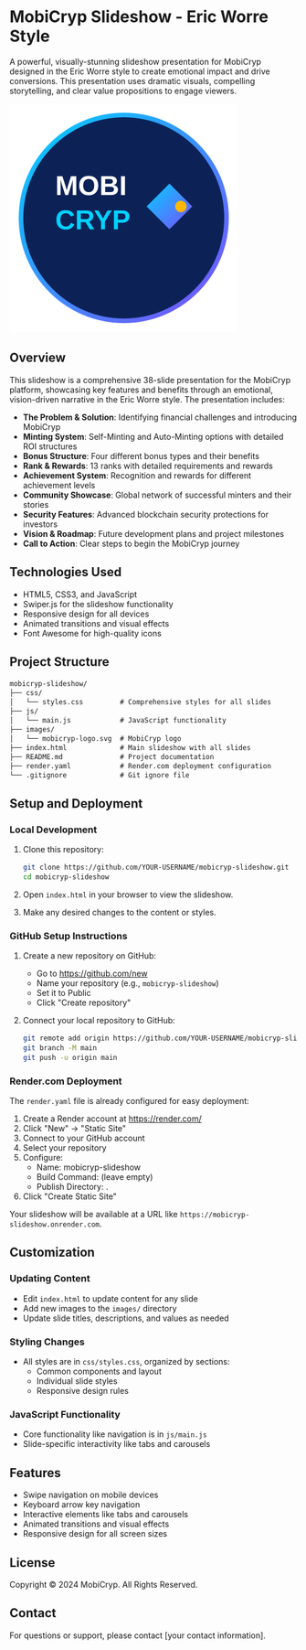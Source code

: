 # MobiCryp Slideshow - Eric Worre Style

A powerful, visually-stunning slideshow presentation for MobiCryp designed in the Eric Worre style to create emotional impact and drive conversions. This presentation uses dramatic visuals, compelling storytelling, and clear value propositions to engage viewers.

![MobiCryp Logo](./images/mobicryp-logo.svg)

## Overview

This slideshow is a comprehensive 38-slide presentation for the MobiCryp platform, showcasing key features and benefits through an emotional, vision-driven narrative in the Eric Worre style. The presentation includes:

- **The Problem & Solution**: Identifying financial challenges and introducing MobiCryp
- **Minting System**: Self-Minting and Auto-Minting options with detailed ROI structures
- **Bonus Structure**: Four different bonus types and their benefits
- **Rank & Rewards**: 13 ranks with detailed requirements and rewards
- **Achievement System**: Recognition and rewards for different achievement levels
- **Community Showcase**: Global network of successful minters and their stories
- **Security Features**: Advanced blockchain security protections for investors
- **Vision & Roadmap**: Future development plans and project milestones
- **Call to Action**: Clear steps to begin the MobiCryp journey

## Technologies Used

- HTML5, CSS3, and JavaScript
- Swiper.js for the slideshow functionality
- Responsive design for all devices
- Animated transitions and visual effects
- Font Awesome for high-quality icons

## Project Structure

```
mobicryp-slideshow/
├── css/
│   └── styles.css         # Comprehensive styles for all slides
├── js/
│   └── main.js            # JavaScript functionality
├── images/
│   └── mobicryp-logo.svg  # MobiCryp logo
├── index.html             # Main slideshow with all slides
├── README.md              # Project documentation
├── render.yaml            # Render.com deployment configuration
└── .gitignore             # Git ignore file
```

## Setup and Deployment

### Local Development

1. Clone this repository:
   ```bash
   git clone https://github.com/YOUR-USERNAME/mobicryp-slideshow.git
   cd mobicryp-slideshow
   ```

2. Open `index.html` in your browser to view the slideshow.

3. Make any desired changes to the content or styles.

### GitHub Setup Instructions

1. Create a new repository on GitHub:
   - Go to https://github.com/new
   - Name your repository (e.g., `mobicryp-slideshow`)
   - Set it to Public
   - Click "Create repository"

2. Connect your local repository to GitHub:
   ```bash
   git remote add origin https://github.com/YOUR-USERNAME/mobicryp-slideshow.git
   git branch -M main
   git push -u origin main
   ```

### Render.com Deployment

The `render.yaml` file is already configured for easy deployment:

1. Create a Render account at https://render.com/
2. Click "New" → "Static Site"
3. Connect to your GitHub account
4. Select your repository
5. Configure:
   - Name: mobicryp-slideshow
   - Build Command: (leave empty)
   - Publish Directory: .
6. Click "Create Static Site"

Your slideshow will be available at a URL like `https://mobicryp-slideshow.onrender.com`.

## Customization

### Updating Content

- Edit `index.html` to update content for any slide
- Add new images to the `images/` directory
- Update slide titles, descriptions, and values as needed

### Styling Changes

- All styles are in `css/styles.css`, organized by sections:
  - Common components and layout
  - Individual slide styles
  - Responsive design rules

### JavaScript Functionality

- Core functionality like navigation is in `js/main.js`
- Slide-specific interactivity like tabs and carousels

## Features

- Swipe navigation on mobile devices
- Keyboard arrow key navigation
- Interactive elements like tabs and carousels
- Animated transitions and visual effects
- Responsive design for all screen sizes

## License

Copyright © 2024 MobiCryp. All Rights Reserved.

## Contact

For questions or support, please contact [your contact information].